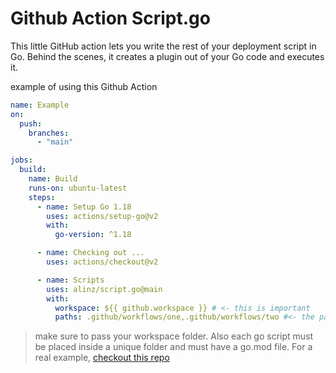 # Github Action Script.go

This little GitHub action lets you write the rest of your deployment script in Go. Behind the scenes, it creates a plugin out of your Go code and executes it.

example of using this Github Action

```yml
name: Example
on:
  push:
    branches:
      - "main"

jobs:
  build:
    name: Build
    runs-on: ubuntu-latest
    steps:
      - name: Setup Go 1.18
        uses: actions/setup-go@v2
        with:
          go-version: ^1.18

      - name: Checking out ...
        uses: actions/checkout@v2

      - name: Scripts
        uses: alinz/script.go@main
        with:
          workspace: ${{ github.workspace }} # <- this is important
          paths: .github/workflows/one,.github/workflows/two #<- the path to your go scripts
```

> make sure to pass your workspace folder. Also each go script must be placed inside a unique folder and must have a go.mod file. For a real example, [checkout this repo](https://github.com/alinz/examples-script.go)
